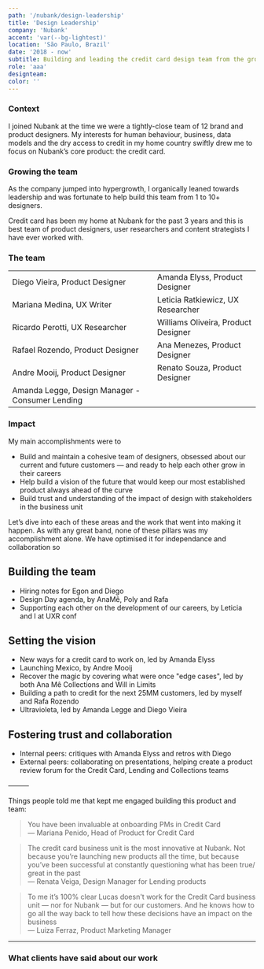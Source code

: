 ```yaml
---
path: '/nubank/design-leadership'
title: 'Design Leadership'
company: 'Nubank'
accent: 'var(--bg-lightest)'
location: 'São Paulo, Brazil'
date: '2018 - now'
subtitle: Building and leading the credit card design team from the ground up
role: 'aaa'
designteam: 
color: ''
---
```


### Context
I joined Nubank at the time we were a tightly-close team of 12 brand and product designers. My interests for human behaviour, business, data models and the dry access to credit in my home country swiftly drew me to focus on Nubank’s core product: the credit card.

### Growing the team
As the company jumped into hypergrowth, I organically leaned towards leadership and was fortunate to help build this team from 1 to 10+ designers.

Credit card has been my home at Nubank for the past 3 years and this is best team of product designers, user researchers and content strategists I have ever worked with.

### The team

|   |   |
|---|---|
|Diego Vieira, Product Designer|Amanda Elyss, Product Designer|
|Mariana Medina, UX Writer|Leticia Ratkiewicz, UX Researcher|
|Ricardo Perotti, UX Researcher|Williams Oliveira, Product Designer|
|Rafael Rozendo, Product Designer|Ana Menezes, Product Designer|
|Andre Mooij, Product Designer|Renato Souza, Product Designer|
|Amanda Legge, Design Manager - Consumer Lending| |


<!-- Iougo Huan, Product Designer -->


<!-- ### Team Impact -->
<!-- LT: Early suggestions on how to interview designers (shared with Egon) -->
<!-- Ana Mê, Rafa, Polyana: Structure our Design Days
Williams: loading screen states -->
<!-- Amanda Elyss: boleto payment + Critique Queen -->
<!-- Diego and Amanda Legge: Ultravioleta -->
<!-- Leticia and I: Mapping user needs and product opportunities for the Business Unit + Presenting our process at UXRConf 2020 -->
<!-- Rafael Rozendo: Secured Lines/Card -->
<!-- Andre Mooij: Launching México
Ana Mê: Collecting debt -->

### Impact
My main accomplishments were to
- Build and maintain a cohesive team of designers, obsessed about our current and future customers — and ready to help each other grow in their careers
- Help build a vision of the future that would keep our most established product always ahead of the curve
- Build trust and understanding of the impact of design with stakeholders in the business unit

Let’s dive into each of these areas and the work that went into making it happen. As with any great band, none of these pillars was my accomplishment alone. We have optimised it for independance and collaboration so 

## Building the team
- Hiring notes for Egon and Diego
- Design Day agenda, by AnaMê, Poly and Rafa
- Supporting each other on the development of our careers, by Leticia and I at UXR conf

## Setting the vision
- New ways for a credit card to work on, led by Amanda Elyss
- Launching Mexico, by Andre Mooij
- Recover the magic by covering what were once "edge cases", led by both Ana Mê Collections and Will in Limits
- Building a path to credit for the next 25MM customers, led by myself and Rafa Rozendo
- Ultravioleta, led by Amanda Legge and Diego Vieira

## Fostering trust and collaboration
- Internal peers: critiques with Amanda Elyss and retros with Diego 
- External peers: collaborating on presentations, helping create a product review forum for the Credit Card, Lending and Collections teams


———

Things people told me that kept me engaged building this product and team:


>You have been invaluable at onboarding PMs in Credit Card
<br>— Mariana Penido, Head of Product for Credit Card

>The credit card business unit is the most innovative at Nubank. Not because you’re launching new products all the time, but because you’ve been successful at constantly questioning what has been true/ great in the past <br> — Renata Veiga, Design Manager for Lending products

>To me it’s 100% clear Lucas doesn't work for the Credit Card business unit — nor for Nubank — but for our customers. And he knows how to go all the way back to tell how these decisions have an impact on the business
<br>— Luiza Ferraz, Product Marketing Manager

---

### What clients have said about our work